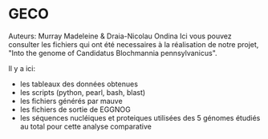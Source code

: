 # GECO
Auteurs: Murray Madeleine & Draia-Nicolau Ondina
Ici vous pouvez consulter les fichiers qui ont été necessaires à la réalisation de notre projet, "Into the genome of Candidatus Blochmannia pennsylvanicus".

Il y a ici:
- les tableaux des données obtenues
- les scripts (python, pearl, bash, blast)
- les fichiers générés par mauve
- les fichiers de sortie de EGGNOG
- les séquences nucléiques et proteiques utilisées des 5 génomes étudiés au total pour cette analyse comparative
